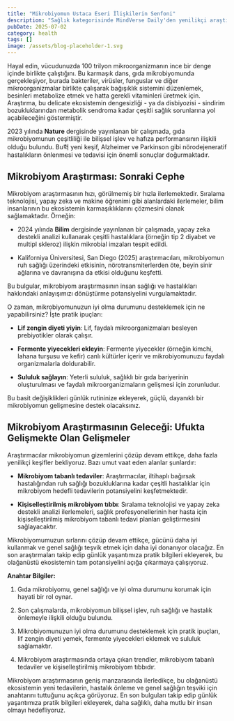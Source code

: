 ```yaml
---
title: "Mikrobiyomun Ustaca Eseri İlişkilerin Senfoni"
description: "Sağlık kategorisinde MindVerse Daily'den yenilikçi araştırmaları ve içgörüler keşfedin."
pubDate: 2025-07-02
category: health
tags: []
image: /assets/blog-placeholder-1.svg
---
```


Hayal edin, vücudunuzda 100 trilyon mikroorganizmanın ince bir denge içinde birlikte çalıştığını. Bu karmaşık dans, gıda mikrobiyomunda gerçekleşiyor, burada bakteriler, virüsler, funguslar ve diğer mikroorganizmalar birlikte çalışarak bağışıklık sistemini düzenlemek, besinleri metabolize etmek ve hatta gerekli vitaminleri üretmek için. Araştırma, bu delicate ekosistemin dengesizliği - ya da disbiyozisi - sindirim bozukluklarından metabolik sendroma kadar çeşitli sağlık sorunlarına yol açabileceğini göstermiştir.

2023 yılında **Nature** dergisinde yayınlanan bir çalışmada, gıda mikrobiyomunun çeşitliliği ile bilişsel işlev ve hafıza performansının ilişkili olduğu bulundu. Bu혁 yeni keşif, Alzheimer ve Parkinson gibi nörodejeneratif hastalıkların önlenmesi ve tedavisi için önemli sonuçlar doğurmaktadır.

## **Mikrobiyom Araştırması: Sonraki Cephe**

Mikrobiyom araştırmasının hızı, görülmemiş bir hızla ilerlemektedir. Sıralama teknolojisi, yapay zeka ve makine öğrenimi gibi alanlardaki ilerlemeler, bilim insanlarının bu ekosistemin karmaşıklıklarını çözmesini olanak sağlamaktadır. Örneğin:

* 2024 yılında **Bilim** dergisinde yayınlanan bir çalışmada, yapay zeka destekli analizi kullanarak çeşitli hastalıklara (örneğin tip 2 diyabet ve multipl skleroz) ilişkin mikrobial imzaları tespit edildi.

* Kaliforniya Üniversitesi, San Diego (2025) araştırmacıları, mikrobiyomun ruh sağlığı üzerindeki etkisinin, nörotransmiterlerden öte, beyin sinir ağlarına ve davranışına da etkisi olduğunu keşfetti.

Bu bulgular, mikrobiyom araştırmasının insan sağlığı ve hastalıkları hakkındaki anlayışımızı dönüştürme potansiyelini vurgulamaktadır.

O zaman, mikrobiyomunuzun iyi olma durumunu desteklemek için ne yapabilirsiniz? İşte pratik ipuçları:

* **Lif zengin diyeti yiyin**: Lif, faydalı mikroorganizmaları besleyen prebiyotikler olarak çalışır.

* **Fermente yiyecekleri ekleyin**: Fermente yiyecekler (örneğin kimchi, lahana turşusu ve kefir) canlı kültürler içerir ve mikrobiyomunuzu faydalı organizmalarla doldurabilir.

* **Sululuk sağlayın**: Yeterli sululuk, sağlıklı bir gıda bariyerinin oluşturulması ve faydalı mikroorganizmaların gelişmesi için zorunludur.

Bu basit değişiklikleri günlük rutininize ekleyerek, güçlü, dayanıklı bir mikrobiyomun gelişmesine destek olacaksınız.

## **Mikrobiyom Araştırmasının Geleceği: Ufukta Gelişmekte Olan Gelişmeler**

Araştırmacılar mikrobiyomun gizemlerini çözüp devam ettikçe, daha fazla yenilikçi keşifler bekliyoruz. Bazı umut vaat eden alanlar şunlardır:

* **Mikrobiyom tabanlı tedaviler**: Araştırmacılar, iltihaplı bağırsak hastalığından ruh sağlığı bozukluklarına kadar çeşitli hastalıklar için mikrobiyom hedefli tedavilerin potansiyelini keşfetmektedir.

* **Kişiselleştirilmiş mikrobiyom tıbbı**: Sıralama teknolojisi ve yapay zeka destekli analizi ilerlemeleri, sağlık profesyonellerinin her hasta için kişiselleştirilmiş mikrobiyom tabanlı tedavi planları geliştirmesini sağlayacaktır.

Mikrobiyomumuzun sırlarını çözüp devam ettikçe, gücünü daha iyi kullanmak ve genel sağlığı teşvik etmek için daha iyi donanıyor olacağız. En son araştırmaları takip edip günlük yaşantımıza pratik bilgileri ekleyerek, bu olağanüstü ekosistemin tam potansiyelini açığa çıkarmaya çalışıyoruz.

**Anahtar Bilgiler:**

1. Gıda mikrobiyomu, genel sağlığı ve iyi olma durumunu korumak için hayati bir rol oynar.

2. Son çalışmalarda, mikrobiyomun bilişsel işlev, ruh sağlığı ve hastalık önlemeyle ilişkili olduğu bulundu.

3. Mikrobiyomunuzun iyi olma durumunu desteklemek için pratik ipuçları, lif zengin diyeti yemek, fermente yiyecekleri eklemek ve sululuk sağlamaktır.

4. Mikrobiyom araştırmasında ortaya çıkan trendler, mikrobiyom tabanlı tedaviler ve kişiselleştirilmiş mikrobiyom tıbbıdır.

Mikrobiyom araştırmasının geniş manzarasında ilerledikçe, bu olağanüstü ekosistemin yeni tedavilerin, hastalık önleme ve genel sağlığın teşviki için anahtarını tuttuğunu açıkça görüyoruz. En son bulguları takip edip günlük yaşantımıza pratik bilgileri ekleyerek, daha sağlıklı, daha mutlu bir insan olmayı hedefliyoruz.